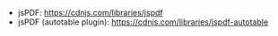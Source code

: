 - jsPDF: https://cdnjs.com/libraries/jspdf
- jsPDF (autotable plugin): https://cdnjs.com/libraries/jspdf-autotable